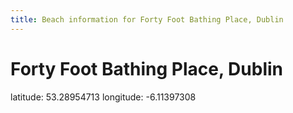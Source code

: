 ```yaml
---
title: Beach information for Forty Foot Bathing Place, Dublin
---
```

# Forty Foot Bathing Place, Dublin 

<div class="location-info">latitude: 53.28954713 longitude: -6.11397308</div>
<div id="met-eireann-warnings" onload="get_met_eireann_warnings(EI07)"></div>
<div></div>